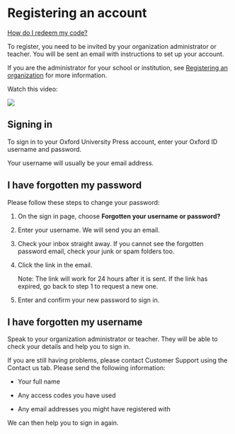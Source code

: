 ﻿# Registering an account

[How do I redeem my code?](How-do-i-redeem-my-code.md)

To register, you need to be invited by your organization administrator or teacher. You will be sent an email with instructions to set up your account.

If you are the administrator for your school or institution, see  [Registering an organization](https://account.oup.com/support/articles/registering-as-an-organization-administrator)  for more information.

Watch this video:

![](http://img.youtube.com/vi/rGPPYWgTc7A/0.jpg)

## Signing in

To sign in to your Oxford University Press account, enter your Oxford ID username and password.

Your username will usually be your email address.

## I have forgotten my password

Please follow these steps to change your password:

1.  On the sign in page, choose  **Forgotten your username or password?**
    
2.  Enter your username. We will send you an email.
    
3.  Check your inbox straight away. If you cannot see the forgotten password email, check your junk or spam folders too.
    
4.  Click the link in the email.
    
    Note: The link will work for 24 hours after it is sent. If the link has expired, go back to step 1 to request a new one.
    
5.  Enter and confirm your new password to sign in.
    

## I have forgotten my username

Speak to your organization administrator or teacher. They will be able to check your details and help you to sign in.

If you are still having problems, please contact Customer Support using the Contact us tab. Please send the following information:

-   Your full name
    
-   Any access codes you have used
    
-   Any email addresses you might have registered with
    
We can then help you to sign in again.

